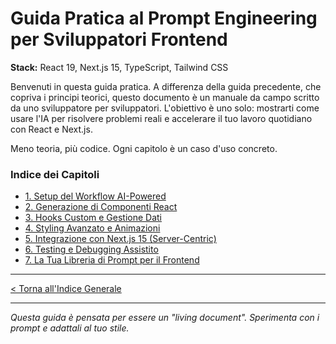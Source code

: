 # Guida Pratica al Prompt Engineering per Sviluppatori Frontend

**Stack:** React 19, Next.js 15, TypeScript, Tailwind CSS

Benvenuti in questa guida pratica. A differenza della guida precedente, che copriva i principi teorici, questo documento è un manuale da campo scritto da uno sviluppatore per sviluppatori. L'obiettivo è uno solo: mostrarti come usare l'IA per risolvere problemi reali e accelerare il tuo lavoro quotidiano con React e Next.js.

Meno teoria, più codice. Ogni capitolo è un caso d'uso concreto.

### Indice dei Capitoli

- [1. Setup del Workflow AI-Powered](./01-setup-del-workflow.md)
- [2. Generazione di Componenti React](./02-generazione-di-componenti-react.md)
- [3. Hooks Custom e Gestione Dati](./03-hooks-e-gestione-dati.md)
- [4. Styling Avanzato e Animazioni](./04-styling-e-animazioni.md)
- [5. Integrazione con Next.js 15 (Server-Centric)](./05-nextjs-15-server-centric.md)
- [6. Testing e Debugging Assistito](./06-testing-e-debugging.md)
- [7. La Tua Libreria di Prompt per il Frontend](./07-libreria-di-prompt.md)

---

[< Torna all'Indice Generale](../README.md)

---

_Questa guida è pensata per essere un "living document". Sperimenta con i prompt e adattali al tuo stile._
